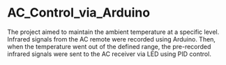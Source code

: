 # AC_Control_via_Arduino
The project aimed to maintain the ambient temperature at a specific level. Infrared signals from the AC remote were recorded using Arduino. Then, when the temperature went out of the defined range, the pre-recorded infrared signals were sent to the AC receiver via LED using PID control.
